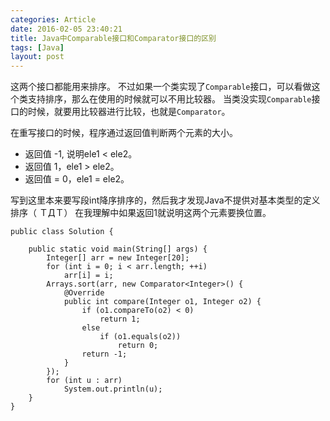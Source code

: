 ```yaml
---
categories: Article
date: 2016-02-05 23:40:21
title: Java中Comparable接口和Comparator接口的区别
tags: [Java]
layout: post
---
```


这两个接口都能用来排序。
不过如果一个类实现了`Comparable`接口，可以看做这个类支持排序，那么在使用的时候就可以不用比较器。
当类没实现`Comparable`接口的时候，就要用比较器进行比较，也就是`Comparator`。

在重写接口的时候，程序通过返回值判断两个元素的大小。

- 返回值 -1, 说明ele1 < ele2。
- 返回值 1，ele1 > ele2。
- 返回值 = 0，ele1 = ele2。

写到这里本来要写段int降序排序的，然后我才发现Java不提供对基本类型的定义排序（ ＴДＴ）
在我理解中如果返回1就说明这两个元素要换位置。

```
public class Solution {

    public static void main(String[] args) {
        Integer[] arr = new Integer[20];
        for (int i = 0; i < arr.length; ++i)
            arr[i] = i;
        Arrays.sort(arr, new Comparator<Integer>() {
            @Override
            public int compare(Integer o1, Integer o2) {
                if (o1.compareTo(o2) < 0)
                    return 1;
                else
                    if (o1.equals(o2))
                        return 0;
                return -1;
            }
        });
        for (int u : arr)
            System.out.println(u);
    }
}
```
